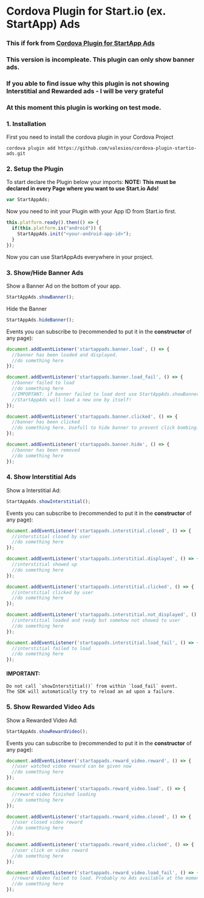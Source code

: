 # Cordova Plugin for Start.io (ex. StartApp) Ads
### This if fork from <a href="https://github.com/lreiner/cordova-plugin-startapp-ads">Cordova Plugin for StartApp Ads</a>

### This version is incompleate. This plugin can only show banner ads. 
### If you able to find issue why this plugin is not showing Interstitial and Rewarded ads - I will be very grateful 
### At this moment this plugin is working on test mode. 

### 1. Installation
First you need to install the cordova plugin in your Cordova Project

```
cordova plugin add https://github.com/valesios/cordova-plugin-startio-ads.git
```

### 2. Setup the Plugin
To start declare the Plugin below your imports:
**NOTE: This must be declared in every Page where you want to use Start.io Ads!**
```javascript
var StartAppAds;
```
Now you need to init your Plugin with your App ID from Start.io first.
```javascript
this.platform.ready().then(() => {
  if(this.platform.is("android")) {
    StartAppAds.init("<your-android-app-id>");
  }
});
```
Now you can use StartAppAds everywhere in your project.

### 3. Show/Hide Banner Ads
Show a Banner Ad on the bottom of your app. 
```javascript
StartAppAds.showBanner();
```
Hide the Banner
```javascript
StartAppAds.hideBanner();
```
Events you can subscribe to (recommended to put it in the **constructor** of any page):
```javascript
document.addEventListener('startappads.banner.load', () => {
  //banner has been loaded and displayed.
  //do something here
});

document.addEventListener('startappads.banner.load_fail', () => {
  //banner failed to load
  //do something here
  //IMPORTANT: if banner failed to load dont use StartAppAds.showBanner(); again. 
  //StartAppAds will load a new one by itself!
});

document.addEventListener('startappads.banner.clicked', () => {
  //banner has been clicked
  //do something here. Usefull to hide banner to prevent click bombing.
});

document.addEventListener('startappads.banner.hide', () => {
  //banner has been removed
  //do something here
});
```
### 4. Show Interstitial Ads
Show a Interstitial Ad:
```javascript
StartAppAds.showInterstitial();
```
Events you can subscribe to (recommended to put it in the **constructor** of any page):
```javascript
document.addEventListener('startappads.interstitial.closed', () => {
  //interstitial closed by user
  //do something here
});

document.addEventListener('startappads.interstitial.displayed', () => {
  //interstitial showed up
  //do something here
});

document.addEventListener('startappads.interstitial.clicked', () => {
  //interstitial clicked by user
  //do something here
});

document.addEventListener('startappads.interstitial.not_displayed', () => {
  //interstitial loaded and ready but somehow not showed to user
  //do something here
});

document.addEventListener('startappads.interstitial.load_fail', () => {
  //interstitial failed to load
  //do something here
});
```
#### IMPORTANT:
```
Do not call `showInterstitial()` from within `load_fail` event. 
The SDK will automatically try to reload an ad upon a failure.
```

### 5. Show Rewarded Video Ads
Show a Rewarded Video Ad:
```javascript
StartAppAds.showRewardVideo();
```
Events you can subscribe to (recommended to put it in the **constructor** of any page):
```javascript
document.addEventListener('startappads.reward_video.reward', () => {
  //user watched video reward can be given now
  //do something here
});

document.addEventListener('startappads.reward_video.load', () => {
  //reward video finished loading
  //do something here
});

document.addEventListener('startappads.reward_video.closed', () => {
  //user closed video reward 
  //do something here
});

document.addEventListener('startappads.reward_video.clicked', () => {
  //user click on video reward 
  //do something here
});

document.addEventListener('startappads.reward_video.load_fail', () => {
  //reward video failed to load. Probably no Ads available at the moment
  //do something here
});
```
